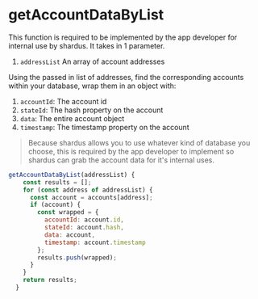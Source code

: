 # getAccountDataByList

This function is required to be implemented by the app developer for internal use by shardus. It takes in 1 parameter.

1. `addressList` An array of account addresses

Using the passed in list of addresses, find the corresponding accounts within your database, wrap them in an object with:

1. `accountId`: The account id
2. `stateId`: The hash property on the account
3. `data`: The entire account object
4. `timestamp`: The timestamp property on the account

> Because shardus allows you to use whatever kind of database you choose, this is required by the app developer to implement so shardus can grab the account data for it's internal uses.

```javascript
getAccountDataByList(addressList) {
    const results = [];
    for (const address of addressList) {
      const account = accounts[address];
      if (account) {
        const wrapped = {
          accountId: account.id,
          stateId: account.hash,
          data: account,
          timestamp: account.timestamp
        };
        results.push(wrapped);
      }
    }
    return results;
  }
```
